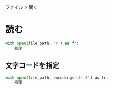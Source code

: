 ファイル > 開く
# 読む
```python
with open(file_path, 'r') as fr:
	処理
```

## 文字コードを指定
```python
with open(file_path, encoding='utf-8') as fr:
	処理
```
